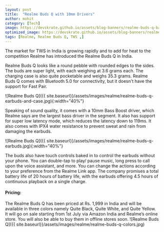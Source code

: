 ```yaml
---
layout: post
title:  "Realme Buds Q with 10mm Drivers"
author: mohit
category: [Tech]
image: https://devskrate.github.io/assets/blog-banners/realme-buds-q-banner.webp
optimized_image: https://devskrate.github.io/assets/blog-banners/realme-buds-q-banner.webp
tags: [Realme, Realme Buds Q, TWS ,]
---
```

The market for TWS in India is growing rapidly and to add for heat to the competition Realme has introduced the Realme Buds Q in India.

Realme Buds Q looks like a round pebble with rounded edges to the sides. The buds are super light, with each weighing at 3.6 grams each. The charging case is also quite pocketable and weighs 35.3 grams. Realme Buds Q comes with Bluetooth 5.0  for connectivity, but it doesn't have the support for Fast Pair.

![Realme Buds Q]({{ site.baseurl}}/assets/images/realme/realme-buds-q-earbuds-and-case.jpg){:width="40%"}

Speaking of sound quality, it comes with a 10mm Bass Boost driver, which Realme says are the largest bass driver in the segment. It also has support for super low latency mode, which reduces the latency down to 119ms. It also comes with IPX4 water resistance to prevent sweat and rain from damaging the earbuds.

![Realme Buds Q]({{ site.baseurl}}/assets/images/realme/realme-buds-q-earbuds.jpg){:width="40%"}

The buds also have touch controls baked in to control the earbuds without your phone. You can double-tap to play/ pause music, long press to call upon the voice assistant, and more. You can change the actions according to your preference from the Realme Link app. The company promises a total battery life of 20 hours of battery life, with the earbuds offering 4.5 hours of continuous playback on a single charge.


#### Pricing:
The Realme Buds Q has been priced at Rs. 1,999 in India and will be available in three colors namely Quite Black, Quite White, and Quite Yellow. It will go on sale starting from 1st July via Amazon India and Realme’s online store. You will also be able to buy them in offline stores soon. 
![Realme Buds Q]({{ site.baseurl}}/assets/images/realme/realme-buds-q-colors.jpg)
